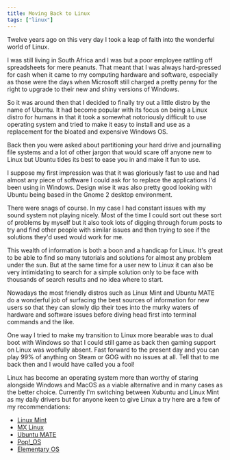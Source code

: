 ```yaml
---
title: Moving Back to Linux
tags: ["linux"]
---
```

Twelve years ago on this very day I took a leap of faith into the wonderful world of Linux.

I was still living in South Africa and I was but a poor employee rattling off spreadsheets for mere peanuts. That meant that I was always hard-pressed for cash when it came to my computing hardware and software, especially as those were the days when Microsoft still charged a pretty penny for the right to upgrade to their new and shiny versions of Windows.

So it was around then that I decided to finally try out a little distro by the name of Ubuntu. It had become popular with its focus on being a Linux distro for humans in that it took a somewhat notoriously difficult to use operating system and tried to make it easy to install and use as a replacement for the bloated and expensive Windows OS.

Back then you were asked about partitioning your hard drive and journalling file systems and a lot of other jargon that would scare off anyone new to Linux but Ubuntu tides its best to ease you in and make it fun to use.

I suppose my first impression was that it was gloriously fast to use and had almost any piece of software I could ask for to replace the applications I'd been using in Windows. Design wise it was also pretty good looking with Ubuntu being based in the Gnome 2 desktop environment.

There were snags of course. In my case I had constant issues with my sound system not playing nicely. Most of the time I could sort out these sort of problems by myself but it also took lots of digging through forum posts to try and find other people with similar issues and then trying to see if the solutions they'd used would work for me.

This wealth of information is both a boon and a handicap for Linux. It's great to be able to find so many tutorials and solutions for almost any problem under the sun. But at the same time for a user new to Linux it can also be very intimidating to search for a simple solution only to be face with thousands of search results and no idea where to start.

Nowadays the most friendly distros such as Linux Mint and Ubuntu MATE do a wonderful job of surfacing the best sources of information for new users so that they can slowly dip their toes into the murky waters of hardware and software issues before diving head first into terminal commands and the like.

One way I tried to make my transition to Linux more bearable was to dual boot with Windows so that I could still game as back then gaming support on Linux was woefully absent. Fast forward to the present day and you can play 99% of anything on Steam or GOG with no issues at all. Tell that to me back then and I would have called you a fool!

Linux has become an operating system more than worthy of staring alongside Windows and MacOS as a viable alternative and in many cases as the better choice. Currently I'm switching between Xubuntu and Linux Mint as my daily drivers but for anyone keen to give Linux a try here are a few of my recommendations:  
- [Linux Mint][1]  
- [MX Linux][2]  
- [Ubuntu MATE][3]  
- [Pop!_OS][4]  
- [Elementary OS][5]

 [1]: https://www.linuxmint.com/
 [2]: https://mxlinux.org/
 [3]: https://ubuntu-mate.org/
 [4]: https://system76.com/pop
 [5]: https://elementary.io/